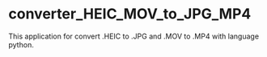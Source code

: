 # converter_HEIC_MOV_to_JPG_MP4
This application for convert .HEIC to .JPG and .MOV  to .MP4 with language python. 
